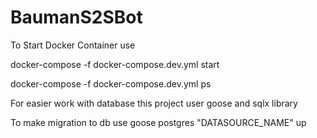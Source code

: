 # BaumanS2SBot
To Start Docker Container use 

docker-compose -f docker-compose.dev.yml start

docker-compose -f docker-compose.dev.yml ps

For easier work with database this project user goose and sqlx library

To make migration to db use goose postgres "DATASOURCE_NAME" up
